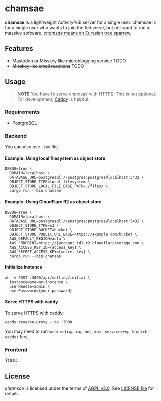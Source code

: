# chamsae

**chamsae** is a lightweight ActivityPub server for a single user.
chamsae is for a single user who wants to join the fediverse, but not want to run a massive software.
[_chamsae_ means an Eurasian tree sparrow.](https://en.wikipedia.org/wiki/Eurasian_tree_sparrow)

## Features

- ~~Mastodon or Misskey like microblogging service~~ TODO
- ~~Misskey like emoji reactions~~ TODO

## Usage

> **NOTE**
> You have to serve chamsae with HTTPS.
> This is not optional.
> For development, [Caddy](https://caddyserver.com/) is helpful.

### Requirements

- PostgreSQL

### Backend

You can also use `.env` file.

#### Example: Using local filesystem as object store

```
DEBUG=true \
  DOMAIN=localhost \
  DATABASE_URL=postgresql://postgres:postgres@localhost:5432 \
  OBJECT_STORE_TYPE=local_filesystem \
  OBJECT_STORE_LOCAL_FILE_BASE_PATH=./files/ \
  cargo run --bin chamsae
```

#### Example: Using CloudFlare R2 as object store

```
DEBUG=true \
  DOMAIN=localhost \
  DATABASE_URL=postgresql://postgres:postgres@localhost:5432 \
  OBJECT_STORE_TYPE=s3 \
  OBJECT_STORE_BUCKET=bucket \
  OBJECT_STORE_PUBLIC_URL_BASE=https://example.com/bucket \
  AWS_DEFAULT_REGION=auto \
  AWS_ENDPOINT=https://{account_id}.r2.cloudflarestorage.com \
  AWS_ACCESS_KEY_ID={access_key} \
  AWS_SECRET_ACCESS_KEY={secret_key} \
  cargo run --bin chamsae
```

#### Initialize instance

```
xh -v POST :3000/api/setting/initial \
  instanceName=my-instance \
  userHandle=admin \
  userPassword={your_password}
```

#### Serve HTTPS with caddy

To serve HTTPS with caddy:

```
caddy reverse-proxy --to :3000
```

You may need to run `sudo setcap cap_net_bind_service=+ep $(which caddy)` first.

### Frontend

TODO

## License

_chamsae_ is licensed under the terms of [AGPL v3.0](https://www.gnu.org/licenses/agpl-3.0.html).
See [LICENSE file](./LICENSE) for details.
